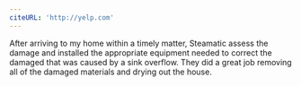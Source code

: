 ```yaml
---
citeURL: 'http://yelp.com'
---
```



After arriving to my home within a timely matter, Steamatic assess the damage and installed the appropriate equipment needed to correct the damaged that was caused by a sink overflow. They did a great job removing all of the damaged materials and drying out the house.